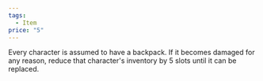 ```yaml
---  
tags:  
  - Item  
price: "5"  
---  
```

Every character is assumed to have a backpack. If it becomes damaged for any reason, reduce that character's inventory by 5 slots until it can be replaced.